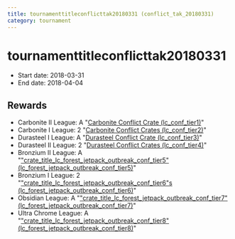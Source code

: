 ```yaml
---
title: tournamenttitleconflicttak20180331 (conflict_tak_20180331)
category: tournament
---
```

# tournamenttitleconflicttak20180331

  * Start date: 2018-03-31
  * End date: 2018-04-04

## Rewards

  * Carbonite II League: A "[Carbonite Conflict Crate (lc_conf_tier1)](lc_conf_tier1.html)"
  * Carbonite I League: 2 "[Carbonite Conflict Crates (lc_conf_tier2)](lc_conf_tier2.html)"
  * Durasteel I League: A "[Durasteel Conflict Crate (lc_conf_tier3)](lc_conf_tier3.html)"
  * Durasteel II League: 2 "[Durasteel Conflict Crates (lc_conf_tier4)](lc_conf_tier4.html)"
  * Bronzium II League: A "["crate_title_lc_forest_jetpack_outbreak_conf_tier5" (lc_forest_jetpack_outbreak_conf_tier5)](lc_forest_jetpack_outbreak_conf_tier5.html)"
  * Bronzium I League: 2 "["crate_title_lc_forest_jetpack_outbreak_conf_tier6"s (lc_forest_jetpack_outbreak_conf_tier6)](lc_forest_jetpack_outbreak_conf_tier6.html)"
  * Obsidian League: A "["crate_title_lc_forest_jetpack_outbreak_conf_tier7" (lc_forest_jetpack_outbreak_conf_tier7)](lc_forest_jetpack_outbreak_conf_tier7.html)"
  * Ultra Chrome League: A "["crate_title_lc_forest_jetpack_outbreak_conf_tier8" (lc_forest_jetpack_outbreak_conf_tier8)](lc_forest_jetpack_outbreak_conf_tier8.html)"
